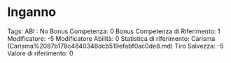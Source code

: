 # Inganno

Tags: ABI
: No
Bonus Competenza: 0
Bonus Competenza di Riferimento: 1
Modificatore: -5
Modificatore  Abilità: 0
Statistica di riferimento: Carisma (Carisma%2087b178c4840348dcb519efabf0ac0de8.md)
Tiro Salvezza: -5
Valore di riferimento: 0